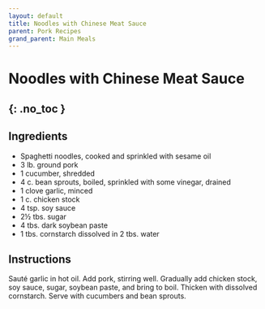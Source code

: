 ```yaml
---
layout: default
title: Noodles with Chinese Meat Sauce
parent: Pork Recipes
grand_parent: Main Meals
---
```


# Noodles with Chinese Meat Sauce
{: .no_toc }
---

## Ingredients
<ul>
	<li>Spaghetti noodles, cooked and sprinkled with sesame oil</li>
	<li>3 lb. ground pork</li>
	<li>1 cucumber, shredded</li>
	<li>4 c. bean sprouts, boiled, sprinkled with some vinegar, drained</li>
	<li>1 clove garlic, minced</li>
	<li>1 c. chicken stock</li>
	<li>4 tsp. soy sauce</li>
	<li>2½ tbs. sugar</li>
	<li>4 tbs. dark soybean paste</li>
	<li>1 tbs. cornstarch dissolved in 2 tbs. water</li>
</ul>

## Instructions
Sauté garlic in hot oil. Add pork, stirring well. Gradually add chicken stock, soy sauce, sugar, soybean paste, and bring to boil. Thicken with dissolved cornstarch. Serve with cucumbers and bean sprouts.
